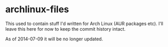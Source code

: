 archlinux-files
===============

This used to contain stuff I'd written for Arch Linux (AUR packages etc).
I'll leave this here for now to keep the commit history intact.

As of 2014-07-09 it will be no longer updated.
